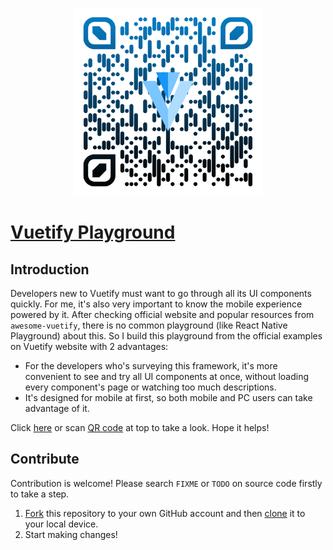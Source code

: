 <p align="center">
<img src="./public/qr-code.png" width="300">
</p>



# [Vuetify Playground](https://joouis.com/vuetify-playground/)

## Introduction

Developers new to Vuetify must want to go through all its UI components quickly. For me, it's also very important to know the mobile experience powered by it. After checking official website and popular resources from `awesome-vuetify`, there is no common playground (like React Native Playground) about this. So I build this playground from the official examples on Vuetify website with 2 advantages:

- For the developers who's surveying this framework, it's more convenient to see and try all UI components at once, without loading every component's page or watching too much descriptions.
- It's designed for mobile at first, so both mobile and PC users can take advantage of it.

Click [here](https://joouis.com/vuetify-playground/) or scan [QR code](./public/qr-code.png) at top to take a look. Hope it helps!



## Contribute

Contribution is welcome! Please search `FIXME` or `TODO` on source code firstly to take a step.

1. [Fork](https://help.github.com/articles/fork-a-repo/) this repository to your own GitHub account and then [clone](https://help.github.com/articles/cloning-a-repository/) it to your local device.
2. Start making changes!